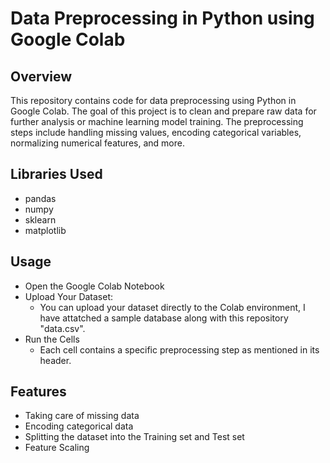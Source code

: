 
# Data Preprocessing in Python using Google Colab
## Overview
This repository contains code for data preprocessing using Python in Google Colab. The goal of this project is to clean and prepare raw data for further analysis or machine learning model training. The preprocessing steps include handling missing values, encoding categorical variables, normalizing numerical features, and more.



## Libraries Used
* pandas
* numpy
* sklearn
* matplotlib
## Usage

- Open the Google Colab Notebook
- Upload Your Dataset:
    - You can upload your dataset directly to the Colab environment, I have attatched a sample database along with this repository "data.csv".
- Run the Cells
    - Each cell contains a specific preprocessing step as mentioned in its header.

## Features

- Taking care of missing data
- Encoding categorical data
- Splitting the dataset into the Training set and Test set
- Feature Scaling

